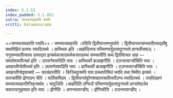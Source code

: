 ```yaml
---
index: 5.1.52
index_padded: 5.1.052
sutra: सम्भवत्यवहरति पचति
vritti: balamanorama

---
```

<<सम्भवत्यवहरति पचति>> - सम्भवत्यवहरति ।त॑दिति द्वितीयान्तमनुवर्तते । द्वितीयान्तात्सम्भवतीत्याद्यर्थेषु यथाविहितं प्रत्ययः स्यादित्यर्थः । प्रास्थिक इति ।आर्हा॑दित्यत्र परिमाणपर्युदासाट्ठगभावे प्राग्वतीयष्ठञ् । ननुसम्भवती॑त्यस्य उपपद्यत इत्यर्थकत्वादकर्मकत्वात्प्रस्थं सम्भवतीति कथं द्वितीयेत्यत आह — समावेशयतीत्यर्थ इति । उपसर्गवसादिति भावः । प्रास्थिकी ब्राआहृणीति । ठञन्तत्वान्ङीबिति भावः । अवहरतीप्येतीत्यर्थ इति । उपसर्गवशादिति भावः । प्रास्थिकी ब्राआहृणीति । ठञन्तत्वान्ङीबिति भावः । अवहरतीप्येद्व्याचष्टे — उपसंहरतीति । किञ्चिदूनमपि यया प्रस्थपरिमितं भवति तथा मिमीत इत्यर्थः । तत्पचतीति द्रोणादण् चेति । वार्तिकमिदम् । द्वितीयान्तोद्द्रोणशब्दात्पचतीत्यर्तेऽण्च स्यादित्यर्थः । पचतिग्रहणं सम्भवत्यवहरतिनिवृत्त्यर्थम् । चाट्ठञिति ।आर्हा॑दिति ठग्विधौ परिमाणपर्युदासाट्ठगभावे प्राग्वतेष्ठञेव चकारादनुकृष्यत इति भावः । द्रौणीति । अणन्तत्वान्ङीप् । द्रौणिकीति । ठञन्तत्वान्ङीप् ।